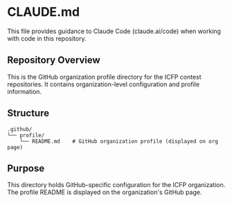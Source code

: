 # CLAUDE.md

This file provides guidance to Claude Code (claude.ai/code) when working with code in this repository.

## Repository Overview

This is the GitHub organization profile directory for the ICFP contest repositories. It contains organization-level configuration and profile information.

## Structure

```
.github/
└── profile/
    └── README.md    # GitHub organization profile (displayed on org page)
```

## Purpose

This directory holds GitHub-specific configuration for the ICFP organization. The profile README is displayed on the organization's GitHub page.